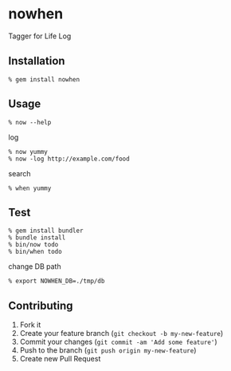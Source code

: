 nowhen
======
Tagger for Life Log


Installation
------------

    % gem install nowhen


Usage
-----

    % now --help

log

    % now yummy
    % now -log http://example.com/food

search

    % when yummy


Test
----

    % gem install bundler
    % bundle install
    % bin/now todo
    % bin/when todo

change DB path

    % export NOWHEN_DB=./tmp/db


Contributing
------------

1. Fork it
2. Create your feature branch (`git checkout -b my-new-feature`)
3. Commit your changes (`git commit -am 'Add some feature'`)
4. Push to the branch (`git push origin my-new-feature`)
5. Create new Pull Request
